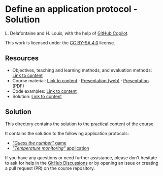 # Define an application protocol - Solution

L. Delafontaine and H. Louis, with the help of
[GitHub Copilot](https://github.com/features/copilot).

This work is licensed under the [CC BY-SA 4.0][license] license.

## Resources

- Objectives, teaching and learning methods, and evaluation methods:
  [Link to content](..)
- Course material: [Link to content](../01-course-material/README.md) ·
  [Presentation (web)](https://heig-vd-dai-course.github.io/heig-vd-dai-course/06.01-define-an-application-protocol/01-course-material/index.html)
  ·
  [Presentation (PDF)](https://heig-vd-dai-course.github.io/heig-vd-dai-course/06.01-define-an-application-protocol/01-course-material/06.01-define-an-application-protocol-presentation.pdf)
- Code examples: [Link to content](../02-code-examples/)
- Solution: [Link to content](../03-solution/)

## Solution

This directory contains the solution to the practical content of the course.

It contains the solution to the following application protocols:

- [_"Guess the number"_ game](./01-guess-the-number-game/README.md)
- [_"Temperature monitoring"_ application](./02-temperature-monitoring-application/README.md)

If you have any questions or need further assistance, please don't hesitate to
ask for help in the [GitHub Discussions][discussions] or by opening an issue or
creating a pull request (PR) on the course repository.

[license]:
	https://github.com/heig-vd-dai-course/heig-vd-dai-course/blob/main/LICENSE.md
[discussions]: https://github.com/orgs/heig-vd-dai-course/discussions/95
